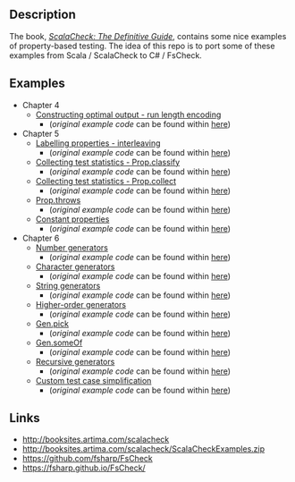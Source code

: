 
## Description

The book, [_ScalaCheck: The Definitive Guide_](http://www.artima.com/shop/scalacheck), contains some nice examples
of property-based testing. The idea of this repo is to port some of these
examples from Scala / ScalaCheck to C# / FsCheck.

## Examples

* Chapter 4
    * [Constructing optimal output - run length encoding](https://github.com/taylorjg/ScalaCheckBookExamplesInFsCheck/tree/master/ScalaCheckBookExamplesInFsCheck/Chapter4/RunLengthEncoding)
        * (_original example code_ can be found within [here](http://booksites.artima.com/scalacheck/examples/html/ch04.html#sec6))    
* Chapter 5
    * [Labelling properties - interleaving](https://github.com/taylorjg/ScalaCheckBookExamplesInFsCheck/tree/master/ScalaCheckBookExamplesInFsCheck/Chapter5/Interleaving)
        * (_original example code_ can be found within [here](http://booksites.artima.com/scalacheck/examples/html/ch05.html#sec1))    
    * [Collecting test statistics - Prop.classify](https://github.com/taylorjg/ScalaCheckBookExamplesInFsCheck/blob/master/ScalaCheckBookExamplesInFsCheck/Chapter5/ClassifyingTestStatistics.cs)  
        * (_original example code_ can be found within [here](http://booksites.artima.com/scalacheck/examples/html/ch05.html#sec1))    
    * [Collecting test statistics - Prop.collect](https://github.com/taylorjg/ScalaCheckBookExamplesInFsCheck/blob/master/ScalaCheckBookExamplesInFsCheck/Chapter5/CollectingTestStatistics.cs)  
        * (_original example code_ can be found within [here](http://booksites.artima.com/scalacheck/examples/html/ch05.html#sec1))    
    * [Prop.throws](https://github.com/taylorjg/ScalaCheckBookExamplesInFsCheck/blob/master/ScalaCheckBookExamplesInFsCheck/Chapter5/Throws.cs)  
        * (_original example code_ can be found within [here](http://booksites.artima.com/scalacheck/examples/html/ch05.html#sec2))    
    * [Constant properties](https://github.com/taylorjg/ScalaCheckBookExamplesInFsCheck/blob/master/ScalaCheckBookExamplesInFsCheck/Chapter5/ConstantProperties.cs)  
        * (_original example code_ can be found within [here](http://booksites.artima.com/scalacheck/examples/html/ch05.html#sec2))    
* Chapter 6
    * [Number generators](https://github.com/taylorjg/ScalaCheckBookExamplesInFsCheck/blob/master/ScalaCheckBookExamplesInFsCheck/Chapter6/NumberGenerators.cs)  
        * (_original example code_ can be found within [here](http://booksites.artima.com/scalacheck/examples/html/ch06.html#sec1))    
    * [Character generators](https://github.com/taylorjg/ScalaCheckBookExamplesInFsCheck/blob/master/ScalaCheckBookExamplesInFsCheck/Chapter6/CharacterGenerators.cs)  
        * (_original example code_ can be found within [here](http://booksites.artima.com/scalacheck/examples/html/ch06.html#sec1))    
    * [String generators](https://github.com/taylorjg/ScalaCheckBookExamplesInFsCheck/blob/master/ScalaCheckBookExamplesInFsCheck/Chapter6/StringGenerators.cs)  
        * (_original example code_ can be found within [here](http://booksites.artima.com/scalacheck/examples/html/ch06.html#sec1))    
    * [Higher-order generators](https://github.com/taylorjg/ScalaCheckBookExamplesInFsCheck/blob/master/ScalaCheckBookExamplesInFsCheck/Chapter6/HigherOrderGenerators.cs)  
        * (_original example code_ can be found within [here](http://booksites.artima.com/scalacheck/examples/html/ch06.html#sec1))    
    * [Gen.pick](https://github.com/taylorjg/ScalaCheckBookExamplesInFsCheck/blob/master/ScalaCheckBookExamplesInFsCheck/Chapter6/Pick.cs)  
        * (_original example code_ can be found within [here](http://booksites.artima.com/scalacheck/examples/html/ch06.html#sec1))    
    * [Gen.someOf](https://github.com/taylorjg/ScalaCheckBookExamplesInFsCheck/blob/master/ScalaCheckBookExamplesInFsCheck/Chapter6/SomeOf.cs)  
        * (_original example code_ can be found within [here](http://booksites.artima.com/scalacheck/examples/html/ch06.html#sec1))    
    * [Recursive generators](https://github.com/taylorjg/ScalaCheckBookExamplesInFsCheck/tree/master/ScalaCheckBookExamplesInFsCheck/Chapter6/RecursiveGenerators)  
        * (_original example code_ can be found within [here](http://booksites.artima.com/scalacheck/examples/html/ch06.html#sec1))    
    * [Custom test case simplification](https://github.com/taylorjg/ScalaCheckBookExamplesInFsCheck/tree/master/ScalaCheckBookExamplesInFsCheck/Chapter6/CustomTestCaseSimplification)  
        * (_original example code_ can be found within [here](http://booksites.artima.com/scalacheck/examples/html/ch06.html#sec2))    

## Links

* http://booksites.artima.com/scalacheck
* http://booksites.artima.com/scalacheck/ScalaCheckExamples.zip
* https://github.com/fsharp/FsCheck
* https://fsharp.github.io/FsCheck/
